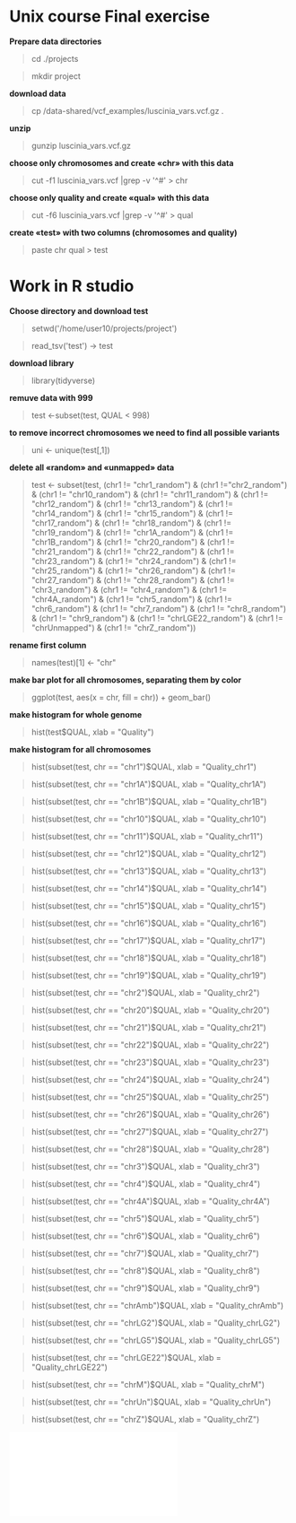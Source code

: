 # Unix course Final exercise

**Prepare data directories**

>cd ./projects

>mkdir project


**download data**

>cp /data-shared/vcf_examples/luscinia_vars.vcf.gz . 

**unzip**
>gunzip luscinia_vars.vcf.gz   

**choose only chromosomes and create «chr» with this data**
>cut -f1 luscinia_vars.vcf |grep -v '^#' > chr 

**choose only quality and create «qual» with this data**
>cut -f6 luscinia_vars.vcf |grep -v '^#' > qual

**create «test» with two columns (chromosomes and quality)**
>paste chr qual > test

# Work in R studio
**Choose directory and download test**
>setwd('/home/user10/projects/project')

>read_tsv('test') -> test

**download library**
>library(tidyverse)
 
**remuve data with 999**
>test <-subset(test, QUAL < 998)

**to remove incorrect chromosomes we need to find all possible variants**
>uni <- unique(test[,1])

**delete all «random» and «unmapped» data**
>test <- subset(test, (chr1 != "chr1_random") & (chr1 !="chr2_random") &
                    (chr1 != "chr10_random") & (chr1 != "chr11_random") &
                    (chr1 != "chr12_random") & (chr1 != "chr13_random") &
                    (chr1 != "chr14_random") & (chr1 != "chr15_random") &
                    (chr1 != "chr17_random") & (chr1 != "chr18_random") &
                    (chr1 != "chr19_random") & (chr1 != "chr1A_random") &
                    (chr1 != "chr1B_random") & (chr1 != "chr20_random") &
                    (chr1 != "chr21_random") & (chr1 != "chr22_random") &
                    (chr1 != "chr23_random") & (chr1 != "chr24_random") &
                    (chr1 != "chr25_random") & (chr1 != "chr26_random") &
                    (chr1 != "chr27_random") & (chr1 != "chr28_random") &
                    (chr1 != "chr3_random") & (chr1 != "chr4_random") &
                    (chr1 != "chr4A_random") & (chr1 != "chr5_random") &
                    (chr1 != "chr6_random") & (chr1 != "chr7_random") &
                    (chr1 != "chr8_random") & (chr1 != "chr9_random") &
                    (chr1 != "chrLGE22_random") & (chr1 != "chrUnmapped") &
                    (chr1 != "chrZ_random"))

**rename first column** 
>names(test)[1] <- "chr"

**make bar plot for all chromosomes, separating them by color**
>ggplot(test, aes(x = chr, fill = chr)) + geom_bar() 

**make histogram for whole genome**
>hist(test$QUAL, xlab = "Quality") 

**make histogram for all chromosomes**
>hist(subset(test, chr == "chr1")$QUAL, xlab = "Quality_chr1")

>hist(subset(test, chr == "chr1A")$QUAL, xlab = "Quality_chr1A")

>hist(subset(test, chr == "chr1B")$QUAL, xlab = "Quality_chr1B")

>hist(subset(test, chr == "chr10")$QUAL, xlab = "Quality_chr10")

>hist(subset(test, chr == "chr11")$QUAL, xlab = "Quality_chr11")

>hist(subset(test, chr == "chr12")$QUAL, xlab = "Quality_chr12")

>hist(subset(test, chr == "chr13")$QUAL, xlab = "Quality_chr13")

>hist(subset(test, chr == "chr14")$QUAL, xlab = "Quality_chr14")

>hist(subset(test, chr == "chr15")$QUAL, xlab = "Quality_chr15")

>hist(subset(test, chr == "chr16")$QUAL, xlab = "Quality_chr16")

>hist(subset(test, chr == "chr17")$QUAL, xlab = "Quality_chr17")

>hist(subset(test, chr == "chr18")$QUAL, xlab = "Quality_chr18")

>hist(subset(test, chr == "chr19")$QUAL, xlab = "Quality_chr19")

>hist(subset(test, chr == "chr2")$QUAL, xlab = "Quality_chr2")

>hist(subset(test, chr == "chr20")$QUAL, xlab = "Quality_chr20")

>hist(subset(test, chr == "chr21")$QUAL, xlab = "Quality_chr21")

>hist(subset(test, chr == "chr22")$QUAL, xlab = "Quality_chr22")

>hist(subset(test, chr == "chr23")$QUAL, xlab = "Quality_chr23")

>hist(subset(test, chr == "chr24")$QUAL, xlab = "Quality_chr24")

>hist(subset(test, chr == "chr25")$QUAL, xlab = "Quality_chr25")

>hist(subset(test, chr == "chr26")$QUAL, xlab = "Quality_chr26")

>hist(subset(test, chr == "chr27")$QUAL, xlab = "Quality_chr27")

>hist(subset(test, chr == "chr28")$QUAL, xlab = "Quality_chr28")

>hist(subset(test, chr == "chr3")$QUAL, xlab = "Quality_chr3")

>hist(subset(test, chr == "chr4")$QUAL, xlab = "Quality_chr4")

>hist(subset(test, chr == "chr4A")$QUAL, xlab = "Quality_chr4A")

>hist(subset(test, chr == "chr5")$QUAL, xlab = "Quality_chr5")

>hist(subset(test, chr == "chr6")$QUAL, xlab = "Quality_chr6")

>hist(subset(test, chr == "chr7")$QUAL, xlab = "Quality_chr7")

>hist(subset(test, chr == "chr8")$QUAL, xlab = "Quality_chr8")

>hist(subset(test, chr == "chr9")$QUAL, xlab = "Quality_chr9")

>hist(subset(test, chr == "chrAmb")$QUAL, xlab = "Quality_chrAmb")

>hist(subset(test, chr == "chrLG2")$QUAL, xlab = "Quality_chrLG2")

>hist(subset(test, chr == "chrLG5")$QUAL, xlab = "Quality_chrLG5")

>hist(subset(test, chr == "chrLGE22")$QUAL, xlab = "Quality_chrLGE22")

>hist(subset(test, chr == "chrM")$QUAL, xlab = "Quality_chrM")

>hist(subset(test, chr == "chrUn")$QUAL, xlab = "Quality_chrUn")

>hist(subset(test, chr == "chrZ")$QUAL, xlab = "Quality_chrZ")


![This is an image](~/Users/alenaurcenko/Desktop/Rplot01.pdf)
